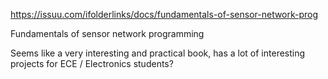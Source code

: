 https://issuu.com/ifolderlinks/docs/fundamentals-of-sensor-network-prog

Fundamentals of sensor network programming  

Seems like a very interesting and practical book, has a lot of interesting projects for ECE / Electronics students?
